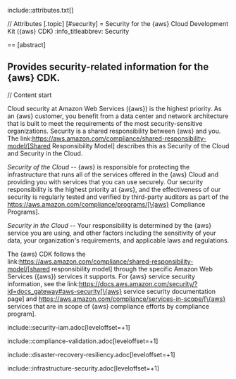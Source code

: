 include::attributes.txt[]

// Attributes
[.topic]
[#security]
= Security for the \{aws} Cloud Development Kit (\{aws} CDK)
:info_titleabbrev: Security

== [abstract]

Provides security-related information for the \{aws} CDK.
--

// Content start

Cloud security at Amazon Web Services (\{aws}) is the highest priority. As an \{aws} customer, you benefit from a data center and network architecture that is built to meet the requirements of the most security-sensitive organizations. Security is a shared responsibility between \{aws} and you. The link:https://aws.amazon.com/compliance/shared-responsibility-model/[Shared Responsibility Model] describes this as Security of the Cloud and Security in the Cloud.

_Security of the Cloud_ -- \{aws} is responsible for protecting the infrastructure that runs all of the services offered in the \{aws} Cloud and providing you with services that you can use securely. Our security responsibility is the highest priority at \{aws}, and the effectiveness of our security is regularly tested and verified by third-party auditors as part of the https://aws.amazon.com/compliance/programs/[\{aws} Compliance Programs].

_Security in the Cloud_ -- Your responsibility is determined by the \{aws} service you are using, and other factors including the sensitivity of your data, your organization's requirements, and applicable laws and regulations.

The \{aws} CDK follows the link:https://aws.amazon.com/compliance/shared-responsibility-model/[shared responsibility model] through the specific Amazon Web Services (\{aws}) services it supports. For \{aws} service security information, see the link:https://docs.aws.amazon.com/security/?id=docs_gateway#aws-security[\{aws} service security documentation page] and https://aws.amazon.com/compliance/services-in-scope/[\{aws} services that are in scope of \{aws} compliance efforts by compliance program].

include::security-iam.adoc[leveloffset=+1]

include::compliance-validation.adoc[leveloffset=+1]

include::disaster-recovery-resiliency.adoc[leveloffset=+1]

include::infrastructure-security.adoc[leveloffset=+1]

